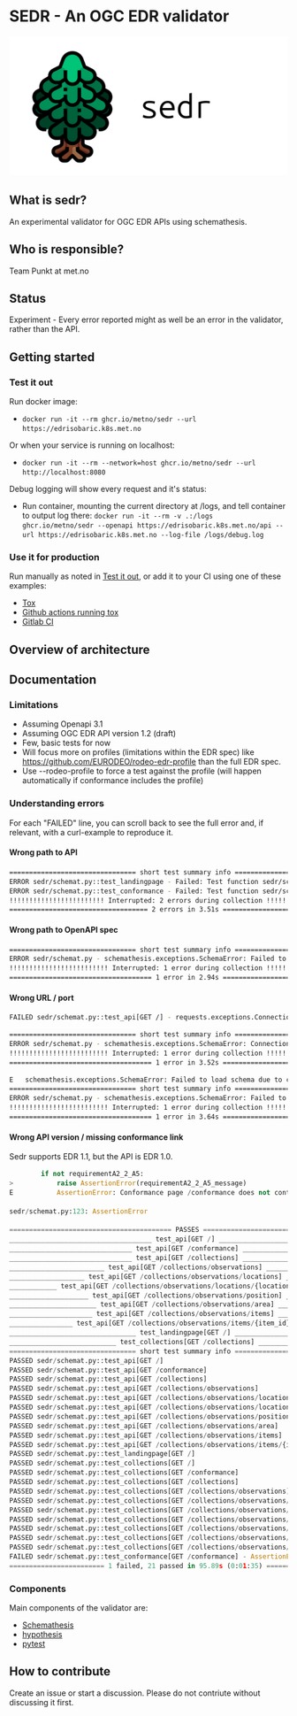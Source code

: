 # SEDR - An OGC EDR validator

![Logo](/img/sedr.png "Logo")

## What is sedr?

An experimental validator for OGC EDR APIs using schemathesis.

## Who is responsible?

Team Punkt at met.no

## Status

Experiment - Every error reported might as well be an error in the validator, rather than the API.

## Getting started

### Test it out

Run docker image:

- `docker run -it --rm ghcr.io/metno/sedr --url https://edrisobaric.k8s.met.no`

Or when your service is running on localhost:

- `docker run -it --rm --network=host ghcr.io/metno/sedr --url http://localhost:8080`

Debug logging will show every request and it's status:

- Run container, mounting the current directory at /logs, and tell container to output log there: `docker run -it --rm -v .:/logs ghcr.io/metno/sedr --openapi https://edrisobaric.k8s.met.no/api --url https://edrisobaric.k8s.met.no --log-file /logs/debug.log`

### Use it for production

Run manually as noted in [Test it out](#test-it-out), or add it to your CI using one of these examples:

- [Tox](https://github.com/metno/edrisobaric/blob/main/tox.ini)
- [Github actions running tox](https://github.com/metno/edrisobaric/blob/main/.github/workflows/tests.yml)
- [Gitlab CI](https://github.com/metno/edrisobaric/blob/main/.gitlab-ci.yml)

## Overview of architecture

## Documentation

### Limitations

- Assuming Openapi 3.1
- Assuming OGC EDR API version 1.2 (draft)
- Few, basic tests for now
- Will focus more on profiles (limitations within the EDR spec) like <https://github.com/EURODEO/rodeo-edr-profile> than the full EDR spec.
- Use --rodeo-profile to force a test against the profile (will happen automatically if conformance includes the profile)

### Understanding errors

For each "FAILED" line, you can scroll back to see the full error and, if relevant, with a curl-example to reproduce it.

#### Wrong path to API

```bash
================================ short test summary info =================================
ERROR sedr/schemat.py::test_landingpage - Failed: Test function sedr/schemat.py::test_landingpage does not match any API operat...
ERROR sedr/schemat.py::test_conformance - Failed: Test function sedr/schemat.py::test_conformance does not match any API operat...
!!!!!!!!!!!!!!!!!!!!!!!! Interrupted: 2 errors during collection !!!!!!!!!!!!!!!!!!!!!!!!!
=================================== 2 errors in 3.51s ====================================
```

#### Wrong path to OpenAPI spec

```bash
================================ short test summary info =================================
ERROR sedr/schemat.py - schemathesis.exceptions.SchemaError: Failed to load schema due to client error (HTTP ...
!!!!!!!!!!!!!!!!!!!!!!!!! Interrupted: 1 error during collection !!!!!!!!!!!!!!!!!!!!!!!!!
==================================== 1 error in 2.94s ====================================
```

#### Wrong URL / port

```bash
FAILED sedr/schemat.py::test_api[GET /] - requests.exceptions.ConnectionError: HTTPConnectionPool(host='example.com', port=80): M...
```

```bash
================================ short test summary info =================================
ERROR sedr/schemat.py - schemathesis.exceptions.SchemaError: Connection failed
!!!!!!!!!!!!!!!!!!!!!!!!! Interrupted: 1 error during collection !!!!!!!!!!!!!!!!!!!!!!!!!
==================================== 1 error in 3.52s ====================================
```

```bash
E   schemathesis.exceptions.SchemaError: Failed to load schema due to client error (HTTP 404 Not Found)
================================ short test summary info =================================
ERROR sedr/schemat.py - schemathesis.exceptions.SchemaError: Failed to load schema due to client error (HTTP ...
!!!!!!!!!!!!!!!!!!!!!!!!! Interrupted: 1 error during collection !!!!!!!!!!!!!!!!!!!!!!!!!
==================================== 1 error in 3.64s ====================================
```

#### Wrong API version / missing conformance link

Sedr supports EDR 1.1, but the API is EDR 1.0.

```python
        if not requirementA2_2_A5:
>           raise AssertionError(requirementA2_2_A5_message)
E           AssertionError: Conformance page /conformance does not contain the core edr class http://www.opengis.net/spec/ogcapi-edr-1/1.1/conf/core. See <https://docs.ogc.org/is/19-086r6/19-086r6.html#_c9401fee-54b9-d116-8365-af0f85a8243d> for more info.

sedr/schemat.py:123: AssertionError

========================================= PASSES =========================================
____________________________________ test_api[GET /] _____________________________________
_______________________________ test_api[GET /conformance] _______________________________
_______________________________ test_api[GET /collections] _______________________________
________________________ test_api[GET /collections/observations] _________________________
___________________ test_api[GET /collections/observations/locations] ____________________
____________ test_api[GET /collections/observations/locations/{location_id}] _____________
____________________ test_api[GET /collections/observations/position] ____________________
______________________ test_api[GET /collections/observations/area] ______________________
_____________________ test_api[GET /collections/observations/items] ______________________
________________ test_api[GET /collections/observations/items/{item_id}] _________________
________________________________ test_landingpage[GET /] _________________________________
___________________________ test_collections[GET /collections] ___________________________
================================ short test summary info =================================
PASSED sedr/schemat.py::test_api[GET /]
PASSED sedr/schemat.py::test_api[GET /conformance]
PASSED sedr/schemat.py::test_api[GET /collections]
PASSED sedr/schemat.py::test_api[GET /collections/observations]
PASSED sedr/schemat.py::test_api[GET /collections/observations/locations]
PASSED sedr/schemat.py::test_api[GET /collections/observations/locations/{location_id}]
PASSED sedr/schemat.py::test_api[GET /collections/observations/position]
PASSED sedr/schemat.py::test_api[GET /collections/observations/area]
PASSED sedr/schemat.py::test_api[GET /collections/observations/items]
PASSED sedr/schemat.py::test_api[GET /collections/observations/items/{item_id}]
PASSED sedr/schemat.py::test_landingpage[GET /]
PASSED sedr/schemat.py::test_collections[GET /]
PASSED sedr/schemat.py::test_collections[GET /conformance]
PASSED sedr/schemat.py::test_collections[GET /collections]
PASSED sedr/schemat.py::test_collections[GET /collections/observations]
PASSED sedr/schemat.py::test_collections[GET /collections/observations/locations]
PASSED sedr/schemat.py::test_collections[GET /collections/observations/locations/{location_id}]
PASSED sedr/schemat.py::test_collections[GET /collections/observations/position]
PASSED sedr/schemat.py::test_collections[GET /collections/observations/area]
PASSED sedr/schemat.py::test_collections[GET /collections/observations/items]
PASSED sedr/schemat.py::test_collections[GET /collections/observations/items/{item_id}]
FAILED sedr/schemat.py::test_conformance[GET /conformance] - AssertionError: Conformance page /conformance does not contain the core edr class htt...
======================== 1 failed, 21 passed in 95.89s (0:01:35) =========================
```

### Components

Main components of the validator are:

- [Schemathesis](https://schemathesis.readthedocs.io/en/stable/)
- [hypothesis](https://hypothesis.readthedocs.io/en/latest/)
- [pytest](https://docs.pytest.org/en/stable/)

## How to contribute

Create an issue or start a discussion. Please do not contriute without
discussing it first.
